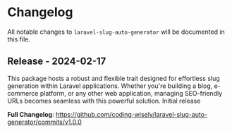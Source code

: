 # Changelog

All notable changes to `laravel-slug-auto-generator` will be documented in this file.

## Release - 2024-02-17

This package hosts a robust and flexible trait designed for effortless slug generation within Laravel applications. Whether you're building a blog, e-commerce platform, or any other web application, managing SEO-friendly URLs becomes seamless with this powerful solution.
Initial release

**Full Changelog**: https://github.com/coding-wisely/laravel-slug-auto-generator/commits/v1.0.0
